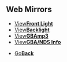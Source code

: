 
## Web Mirrors
<fourbutton>
<ul>
            <li><a href="./ags-001-screen-light-assembly-into-og-gba-mod.368171/">View<strong>Front Light</strong></a></li>
            <li><a href="./Backlight/index.html">View<strong>Backlight</strong></a></li>
            <li><a href="./veretenenko.ru/">View<strong>GBAmp3</strong></a></li>
			<li><a href="./techinfo.html">View<strong>GBA/NDS Info</strong></a></li>
          </ul>
</fourbutton>
<onebutton>
<ul>
            <li><a href="../">Go<strong>Back</strong></a></li>
          </ul>
</onebutton>

